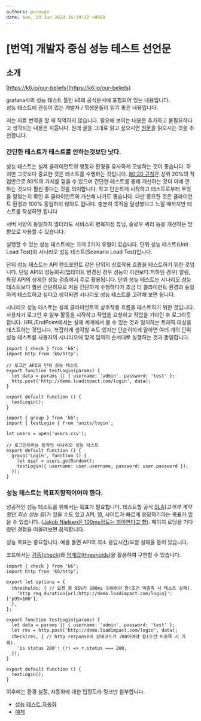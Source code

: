 ```yaml
---
authors: puleugo
date: Sun, 23 Jun 2024 16:29:22 +0900
---
```


# [번역] 개발자 중심 성능 테스트 선언문

## 소개

[https://k6.io/our-beliefs](https://k6.io/our-beliefs)

grafana사의 성능 테스트 툴인 k6의 공식문서에 포함되어 있는 내용입니다.  
성능 테스트에 관심이 있는 개발자 / 학생분들이 읽기 좋은 내용입니다.

저는 자료 번역을 할 때 직역하지 않습니다. 필요해 보이는 내용은 추가하고 불필요하다고 생각되는 내용은 지웁니다. 원래 글을 그대로 읽고 싶으시면 [원문](https://k6.io/our-beliefs)을 읽으시는 것을 추천합니다.

### 간단한 테스트가 테스트를 안하는것보단 낫다.

성능 테스트는 실제 클라이언트의 행동과 환경을 유사하게 모방하는 것이 좋습니다. 하지만 그것보다 중요한 것은 테스트를 수행하는 것입니다. [80:20 규칙](https://en.wikipedia.org/wiki/Pareto_principle)은 상위 20%의 작업만으로 80%의 가치를 얻을 수 있으며 간단한 테스트를 통해 개선하는 것이 아예 안 하는 것보다 훨씬 좋다는 것을 의미합니다. 작고 단순하게 시작하고 테스트로부터 무엇을 얻었는지 확인 후 클라이언트와 개선해 나가도 좋습니다. 다만 중요한 것은 클라이언트 환경과 100% 동일하지 않아도 됩니다. 충분히 목적을 달성했다고 느낄 때까지만 테스트를 작성하면 됩니다

서버 사양이 동일하지 않더라도 서비스의 병목지점 튜닝, 슬로우 쿼리 등을 개선하는 방향으로 사용할 수 있습니다.

실행할 수 있는 성능 테스트에는 크게 2가지 유형이 있습니다. 단위 성능 테스트(Unit Load Test)와 시나리오 성능 테스트(Scenario Load Test)입니다.

단위 성능 테스트는 API 엔드포인트 같은 단위의 상호작용 흐름을 테스트하기 위한 것입니다. 단일 API의 성능회귀(업데이트 변경된 경우 성능이 이전보다 저하된 경우) 알림, 특정 API의 상세한 성능 검증에서 주로 활용됩니다. 단위 성능 테스트는 시나리오 성능 테스트보다 훨씬 간단하므로 처음 간단하게 수행하다가 조금 더 클라이언트 환경과 동일하게 테스트하고 싶다고 생각되면 시나리오 성능 테스트를 고려해 보면 됩니다.

시나리오 성능 테스트는 실제 클라이언트의 상호작용 흐름을 테스트하기 위한 것입니다. 사용자가 로그인 후 일부 활동을 시작하고 작업을 요청하고 작업을 기다린 후 로그아웃합니다. URL/EndPoint에서는 실제 세계에서 볼 수 있는 것과 일치하는 트래픽 대상을 테스트하는 것입니다. 복잡하게 생각할 수도 있지만 단순히하게 말하면 여러 개의 단위 성능 테스트를 사용자의 시나리오에 맞게 임의의 순서대로 실행하는 것과 동일합니다.

```
import { check } from 'k6';
import http from 'k6/http';

// 로그인 API의 단위 성능 테스트
export function testLogin(params) {
  let data = params || { username: 'admin', password: 'test' };
  http.post('http://demo.loadimpact.com/login', data);
}

export default function () {
  testLogin();
}
```

```
import { group } from 'k6';
import { testLogin } from 'units/login';

let users = open('users.csv');

// 로그인이라는 동작의 시나리오 성능 테스트
export default function () {
  group('Login', function () {
    let user = users.getRandom();
    testLogin({ username: user.username, password: user.password });
  });
}
```

### 성능 테스트는 목표지향적이어야 한다.

성공적인 성능 테스트를 위해서는 목표가 필요합니다. 테스트할 공식 [SLA](https://aws.amazon.com/ko/what-is/service-level-agreement/)(*고객과 계약했던 최소 성능 등*)가 있을 수도 있고 API, 앱, 사이트가 빠르게 응답하기라는 목표가 있을 수 있습니다. ([Jakob Nielsen은 100ms정도는 되야한다고 함](https://www.nngroup.com/articles/website-response-times/)). 페이지 로딩을 기다렸던 경험을 떠올려보면 끔찍합니다.

성능 목표는 중요합니다. 예를 들면 API의 최소 응답시간/요청 실패율 등이 있습니다.

코드에서는 [검증(check)](https://k6.io/docs/using-k6/checks/)와 [임계값(thresholds)](https://k6.io/docs/using-k6/thresholds/)을 활용하여 구현할 수 있습니다.

```
import { check } from 'k6';
import http from 'k6/http';

export let options = {
  thresholds: { // 요청 중 95%가 100ms 이하여야 함(조건 미충족 시 테스트 실패).
    'http_req_duration{url:http://demo.loadimpact.com/login}': ['p95<100'],
  },
};

export function testLogin(params) {
  let data = params || { username: 'admin', password: 'test' };
  let res = http.post('http://demo.loadimpact.com/login', data);
  check(res, { // http response의 상태코드가 200이여야 함(조건 미충족 시 기록). 
    'is status 200': (r) => r.status === 200,
  });
}

export default function () {
  testLogin();
}
```

이후에는 환경 설정, 자동화에 대한 팁정도라 링크만 첨부합니다.

* [성능 테스트 자동화](https://k6.io/docs/testing-guides/automated-performance-testing/)
* [예제](https://grafana.com/docs/k6/latest/examples/)

